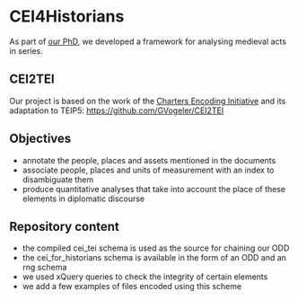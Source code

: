CEI4Historians
===

As part of [our PhD](https://www.theses.fr/s349095), we developed a framework for analysing medieval acts in series.

## CEI2TEI

Our project is based on the work of the [Charters Encoding Initiative](http://www.cei.lmu.de/) and its adaptation to TEIP5: https://github.com/GVogeler/CEI2TEI

## Objectives

- annotate the people, places and assets mentioned in the documents
- associate people, places and units of measurement with an index to disambiguate them
- produce quantitative analyses that take into account the place of these elements in diplomatic discourse

## Repository content

- the compiled cei_tei schema is used as the source for chaining our ODD
- the cei_for_historians schema is available in the form of an ODD and an rng schema
- we used xQuery queries to check the integrity of certain elements
- we add a few examples of files encoded using this scheme
